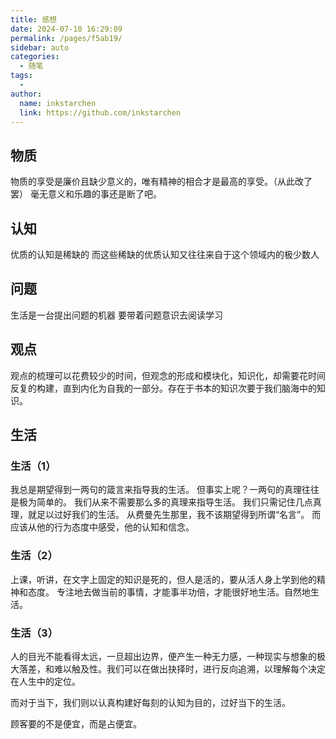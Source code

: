 ```yaml
---
title: 感想
date: 2024-07-10 16:29:09
permalink: /pages/f5ab19/
sidebar: auto
categories:
  - 随笔
tags:
  - 
author: 
  name: inkstarchen
  link: https://github.com/inkstarchen
---
```

## 物质
物质的享受是廉价且缺少意义的，唯有精神的相合才是最高的享受。（从此改了罢）
毫无意义和乐趣的事还是断了吧。

<!-- more -->

## 认知
优质的认知是稀缺的
而这些稀缺的优质认知又往往来自于这个领域内的极少数人

## 问题
生活是一台提出问题的机器
要带着问题意识去阅读学习

## 观点
观点的梳理可以花费较少的时间，但观念的形成和模块化，知识化，却需要花时间反复的构建，直到内化为自我的一部分。存在于书本的知识次要于我们脑海中的知识。

## 生活
### 生活（1）
我总是期望得到一两句的箴言来指导我的生活。
但事实上呢？一两句的真理往往是极为简单的。
我们从来不需要那么多的真理来指导生活。
我们只需记住几点真理，就足以过好我们的生活。
从费曼先生那里，我不该期望得到所谓“名言”。
而应该从他的行为态度中感受，他的认知和信念。

### 生活（2）
上课，听讲，在文字上固定的知识是死的，但人是活的，要从活人身上学到他的精神和态度。
专注地去做当前的事情，才能事半功倍，才能很好地生活。自然地生活。

### 生活（3）
人的目光不能看得太远，一旦超出边界，便产生一种无力感，一种现实与想象的极大落差，和难以触及性。我们可以在做出抉择时，进行反向追溯，以理解每个决定在人生中的定位。


而对于当下，我们则以认真构建好每刻的认知为目的，过好当下的生活。

顾客要的不是便宜，而是占便宜。